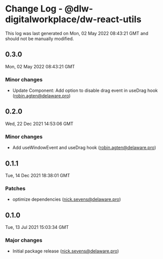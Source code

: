 # Change Log - @dlw-digitalworkplace/dw-react-utils

This log was last generated on Mon, 02 May 2022 08:43:21 GMT and should not be manually modified.

<!-- Start content -->

## 0.3.0

Mon, 02 May 2022 08:43:21 GMT

### Minor changes

- Update Component: Add option to disable drag event in useDrag hook (robin.agten@delaware.pro)

## 0.2.0

Wed, 22 Dec 2021 14:53:06 GMT

### Minor changes

- Add useWindowEvent and useDrag hook (robin.agten@delaware.pro)

## 0.1.1

Tue, 14 Dec 2021 18:38:01 GMT

### Patches

- optimize dependencies (nick.sevens@delaware.pro)

## 0.1.0

Tue, 13 Jul 2021 15:03:34 GMT

### Major changes

- Initial package release (nick.sevens@delaware.pro)
